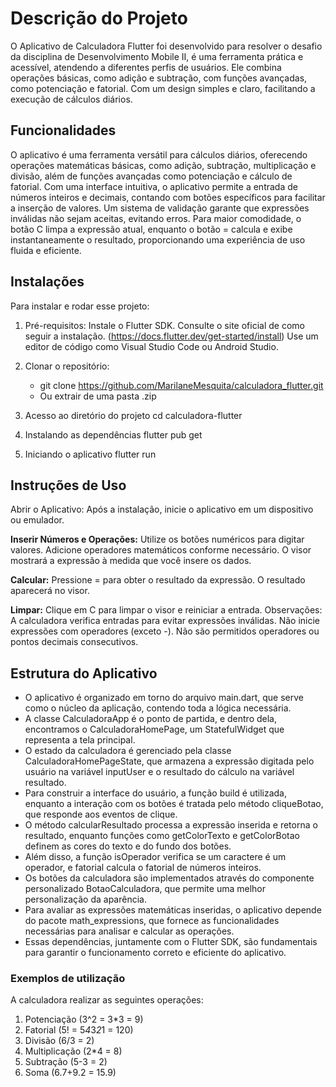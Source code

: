 # Descrição do Projeto

O Aplicativo de Calculadora Flutter foi desenvolvido para resolver o desafio da disciplina de Desenvolvimento Mobile II, é uma ferramenta prática e acessível, atendendo a diferentes perfis de usuários. Ele combina operações básicas, como adição e subtração, com funções avançadas, como potenciação e fatorial. Com um design simples e claro, facilitando a execução de cálculos diários.

## Funcionalidades
O aplicativo é uma ferramenta versátil para cálculos diários, oferecendo operações matemáticas básicas, como adição, subtração, multiplicação e divisão, além de funções avançadas como potenciação e cálculo de fatorial.
Com uma interface intuitiva, o aplicativo permite a entrada de números inteiros e decimais, contando com botões específicos para facilitar a inserção de valores. Um sistema de validação garante que expressões inválidas não sejam aceitas, evitando erros. 
Para maior comodidade, o botão C limpa a expressão atual, enquanto o botão = calcula e exibe instantaneamente o resultado, proporcionando uma experiência de uso fluida e eficiente.

## Instalações
Para instalar e rodar esse projeto:

1. Pré-requisitos:
Instale o Flutter SDK. Consulte o site oficial de como seguir a instalação. (https://docs.flutter.dev/get-started/install)
Use um editor de código como Visual Studio Code ou Android Studio.

2. Clonar o repositório:
     - git clone https://github.com/MarilaneMesquita/calculadora_flutter.git
     - Ou extrair de uma pasta .zip

3. Acesso ao diretório do projeto
cd calculadora-flutter

4. Instalando as dependências
flutter pub get

5. Iniciando o aplicativo
flutter run

## Instruções de Uso
Abrir o Aplicativo: Após a instalação, inicie o aplicativo em um dispositivo ou emulador.

**Inserir Números e Operações:**
Utilize os botões numéricos para digitar valores.
Adicione operadores matemáticos conforme necessário.
O visor mostrará a expressão à medida que você insere os dados.

**Calcular:**
Pressione = para obter o resultado da expressão.
O resultado aparecerá no visor.

**Limpar:**
Clique em C para limpar o visor e reiniciar a entrada.
Observações:
A calculadora verifica entradas para evitar expressões inválidas.
Não inicie expressões com operadores (exceto -).
Não são permitidos operadores ou pontos decimais consecutivos.


## Estrutura do Aplicativo
- O aplicativo é organizado em torno do arquivo main.dart, que serve como o núcleo da aplicação, contendo toda a lógica necessária. 
- A classe CalculadoraApp é o ponto de partida, e dentro dela, encontramos o CalculadoraHomePage, um StatefulWidget que representa a tela principal. 
- O estado da calculadora é gerenciado pela classe CalculadoraHomePageState, que armazena a expressão digitada pelo usuário na variável inputUser e o resultado do cálculo na variável resultado.
- Para construir a interface do usuário, a função build é utilizada, enquanto a interação com os botões é tratada pelo método cliqueBotao, que responde aos eventos de clique. 
- O método calcularResultado processa a expressão inserida e retorna o resultado, enquanto funções como getColorTexto e getColorBotao definem as cores do texto e do fundo dos botões. 
- Além disso, a função isOperador verifica se um caractere é um operador, e fatorial calcula o fatorial de números inteiros.
- Os botões da calculadora são implementados através do componente personalizado BotaoCalculadora, que permite uma melhor personalização da aparência. 
- Para avaliar as expressões matemáticas inseridas, o aplicativo depende do pacote math_expressions, que fornece as funcionalidades necessárias para analisar e calcular as operações.
- Essas dependências, juntamente com o Flutter SDK, são fundamentais para garantir o funcionamento correto e eficiente do aplicativo.

### Exemplos de utilização

A calculadora realizar as seguintes operações:
1. Potenciação (3^2 = 3*3 = 9)
2. Fatorial (5! = 5*4*3*2*1 = 120)
3. Divisão (6/3 = 2)
4. Multiplicação (2*4 = 8)
5. Subtração (5-3 = 2)
6. Soma (6.7+9.2 = 15.9)